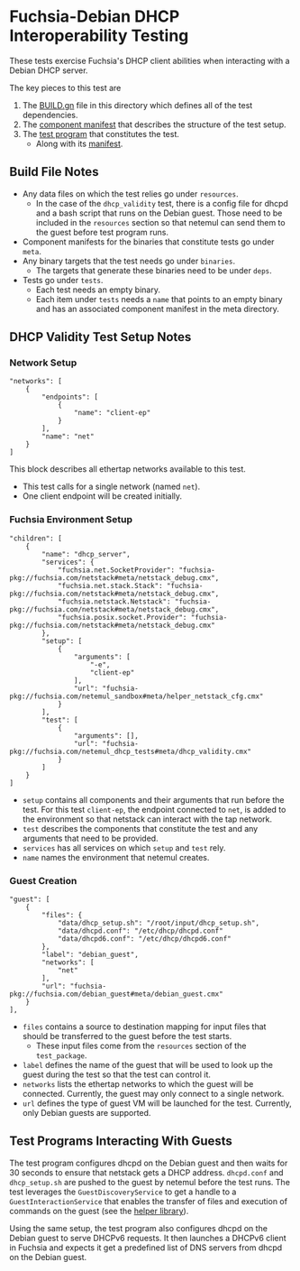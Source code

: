 # Fuchsia-Debian DHCP Interoperability Testing

These tests exercise Fuchsia's DHCP client abilities when interacting with a
Debian DHCP server.

The key pieces to this test are

1.  The [BUILD.gn](BUILD.gn) file in this directory which defines all of the
    test dependencies.
1.  The [component manifest](meta/dhcp_validity_test.cmx) that describes the
    structure of the test setup.
1.  The [test program](dhcp_validity/src/main.rs) that constitutes the test.
    *   Along with its [manifest](meta/dhcp_validity.cmx).

## Build File Notes

*   Any data files on which the test relies go under `resources`.
    *   In the case of the `dhcp_validity` test, there is a config file for
        dhcpd and a bash script that runs on the Debian guest. Those need to be
        included in the `resources` section so that netemul can send them to the
        guest before test program runs.
*   Component manifests for the binaries that constitute tests go under `meta`.
*   Any binary targets that the test needs go under `binaries`.
    *   The targets that generate these binaries need to be under `deps`.
*   Tests go under `tests`.
    *   Each test needs an empty binary.
    *   Each item under `tests` needs a `name` that points to an empty binary
        and has an associated component manifest in the meta directory.

## DHCP Validity Test Setup Notes

### Network Setup

```
"networks": [
    {
        "endpoints": [
            {
                "name": "client-ep"
            }
        ],
        "name": "net"
    }
]
```

This block describes all ethertap networks available to this test.

*   This test calls for a single network (named `net`).
*   One client endpoint will be created initially.

### Fuchsia Environment Setup

```
"children": [
    {
        "name": "dhcp_server",
        "services": {
            "fuchsia.net.SocketProvider": "fuchsia-pkg://fuchsia.com/netstack#meta/netstack_debug.cmx",
            "fuchsia.net.stack.Stack": "fuchsia-pkg://fuchsia.com/netstack#meta/netstack_debug.cmx",
            "fuchsia.netstack.Netstack": "fuchsia-pkg://fuchsia.com/netstack#meta/netstack_debug.cmx",
            "fuchsia.posix.socket.Provider": "fuchsia-pkg://fuchsia.com/netstack#meta/netstack_debug.cmx"
        },
        "setup": [
            {
                "arguments": [
                    "-e",
                    "client-ep"
                ],
                "url": "fuchsia-pkg://fuchsia.com/netemul_sandbox#meta/helper_netstack_cfg.cmx"
            }
        ],
        "test": [
            {
                "arguments": [],
                "url": "fuchsia-pkg://fuchsia.com/netemul_dhcp_tests#meta/dhcp_validity.cmx"
            }
        ]
    }
]
```

*   `setup` contains all components and their arguments that run before the
    test. For this test `client-ep`, the endpoint connected to `net`, is added
    to the environment so that netstack can interact with the tap network.
*   `test` describes the components that constitute the test and any arguments
    that need to be provided.
*   `services` has all services on which `setup` and `test` rely.
*   `name` names the environment that netemul creates.

### Guest Creation

```
"guest": [
    {
        "files": {
            "data/dhcp_setup.sh": "/root/input/dhcp_setup.sh",
            "data/dhcpd.conf": "/etc/dhcp/dhcpd.conf"
            "data/dhcpd6.conf": "/etc/dhcp/dhcpd6.conf"
        },
        "label": "debian_guest",
        "networks": [
            "net"
        ],
        "url": "fuchsia-pkg://fuchsia.com/debian_guest#meta/debian_guest.cmx"
    }
],
```

*   `files` contains a source to destination mapping for input files that should
    be transferred to the guest before the test starts.
    *   These input files come from the `resources` section of the
        `test_package`.
*   `label` defines the name of the guest that will be used to look up the guest
    during the test so that the test can control it.
*   `networks` lists the ethertap networks to which the guest will be connected.
    Currently, the guest may only connect to a single network.
*   `url` defines the type of guest VM will be launched for the test. Currently,
    only Debian guests are supported.

## Test Programs Interacting With Guests

The test program configures dhcpd on the Debian guest and then waits for 30
seconds to ensure that netstack gets a DHCP address. `dhcpd.conf` and
`dhcp_setup.sh` are pushed to the guest by netemul before the test runs. The
test leverages the `GuestDiscoveryService` to get a handle to a
`GuestInteractionService` that enables the transfer of files and execution of
commands on the guest (see the [helper library](dhcp_validity/src/lib.rs)).

Using the same setup, the test program also configures dhcpd on the Debian guest
to serve DHCPv6 requests. It then launches a DHCPv6 client in Fuchsia and
expects it get a predefined list of DNS servers from dhcpd on the Debian guest.

